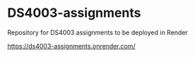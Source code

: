 # DS4003-assignments
Repository for DS4003 assignments to be deployed in Render

https://ds4003-assignments.onrender.com/
